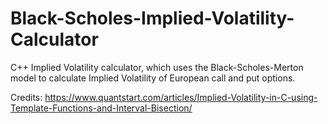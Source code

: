 # Black-Scholes-Implied-Volatility-Calculator
C++ Implied Volatility calculator, which uses the Black-Scholes-Merton model to calculate Implied Volatility of European call and put options.

Credits: https://www.quantstart.com/articles/Implied-Volatility-in-C-using-Template-Functions-and-Interval-Bisection/
